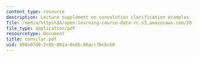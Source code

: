 ```yaml
---
content_type: resource
description: Lecture supplement on convolution clarification examples.
file: /media/https%3A/open-learning-course-data-rc.s3.amazonaws.com/20-309-biological-engineering-ii-instrumentation-and-measurement-fall-2006/898a07d02c6b861a8e8b06acc7bcbc60_convclar.pdf
file_type: application/pdf
resourcetype: Document
title: convclar.pdf
uid: 898a07d0-2c6b-861a-8e8b-06acc7bcbc60
---
```

